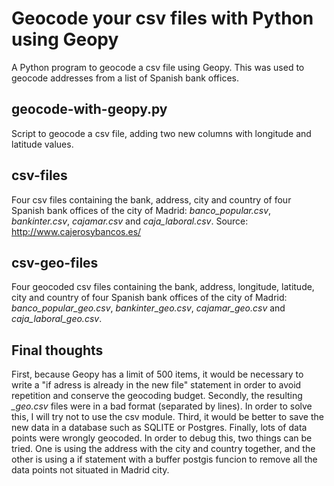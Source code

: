 # Geocode your csv files with Python using Geopy

A Python program to geocode a csv file using Geopy. This was used to geocode addresses from a list of Spanish bank offices.

## geocode-with-geopy.py

Script to geocode a csv file, adding two new columns with longitude and latitude values.

## csv-files

Four csv files containing the bank, address, city and country of four Spanish bank offices of the city of Madrid: *banco_popular.csv*, *bankinter.csv*, *cajamar.csv* and *caja_laboral.csv*. Source: http://www.cajerosybancos.es/

## csv-geo-files

Four geocoded csv files containing the bank, address, longitude, latitude, city and country of four Spanish bank offices of the city of Madrid: *banco_popular_geo.csv*, *bankinter_geo.csv*, *cajamar_geo.csv* and *caja_laboral_geo.csv*.

## Final thoughts

First, because Geopy has a limit of 500 items, it would be necessary to write a "if adress is already in the new file" statement in order to avoid repetition and conserve the geocoding budget. Secondly, the resulting *_geo.csv* files were in a bad format (separated by lines). In order to solve this, I will try not to use the csv module. Third, it would be better to save the new data in a database such as SQLITE or Postgres. Finally, lots of data points were wrongly geocoded. In order to debug this, two things can be tried. One is using the address with the city and country together, and the other is using a if statement with a buffer postgis funcion to remove all the data points not situated in Madrid city.

